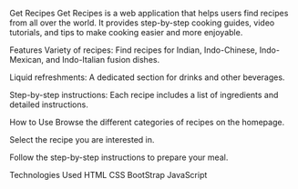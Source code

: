 Get Recipes
Get Recipes is a web application that helps users find recipes from all over the world. It provides step-by-step cooking guides, video tutorials, and tips to make cooking easier and more enjoyable.

Features
Variety of recipes: Find recipes for Indian, Indo-Chinese, Indo-Mexican, and Indo-Italian fusion dishes.

Liquid refreshments: A dedicated section for drinks and other beverages.

Step-by-step instructions: Each recipe includes a list of ingredients and detailed instructions.

How to Use
Browse the different categories of recipes on the homepage.

Select the recipe you are interested in.

Follow the step-by-step instructions to prepare your meal.

Technologies Used
HTML
CSS
BootStrap
JavaScript

